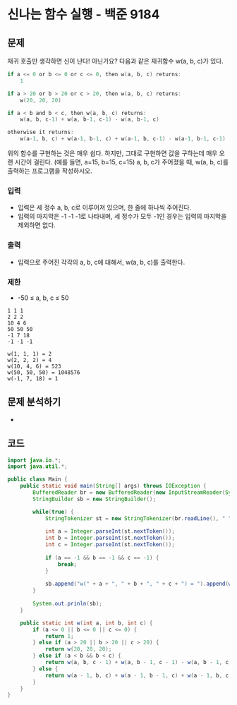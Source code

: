 # 신나는 함수 실행 - 백준 9184
## 문제
재귀 호출만 생각하면 신이 난다! 아닌가요?
다음과 같은 재귀함수 w(a, b, c)가 있다.
```c
if a <= 0 or b <= 0 or c <= 0, then w(a, b, c) returns:
    1

if a > 20 or b > 20 or c > 20, then w(a, b, c) returns:
    w(20, 20, 20)

if a < b and b < c, then w(a, b, c) returns:
    w(a, b, c-1) + w(a, b-1, c-1) - w(a, b-1, c)

otherwise it returns:
    w(a-1, b, c) + w(a-1, b-1, c) + w(a-1, b, c-1) - w(a-1, b-1, c-1)
```

위의 함수를 구현하는 것은 매우 쉽다. 하지만, 그대로 구현하면 값을 구하는데 매우 오랜 시간이 걸린다. (예를 들면, a=15, b=15, c=15)
a, b, c가 주어졌을 때, w(a, b, c)를 출력하는 프로그램을 작성하시오.

### 입력
- 입력은 세 정수 a, b, c로 이루어져 있으며, 한 줄에 하나씩 주어진다.
- 입력의 마지막은 -1 -1 -1로 나타내며, 세 정수가 모두 -1인 경우는 입력의 마지막을 제외하면 없다.
### 출력
- 입력으로 주어진 각각의 a, b, c에 대해서, w(a, b, c)를 출력한다.
### 제한
- -50 ≤ a, b, c ≤ 50

```
1 1 1
2 2 2
10 4 6
50 50 50
-1 7 18
-1 -1 -1

w(1, 1, 1) = 2
w(2, 2, 2) = 4
w(10, 4, 6) = 523
w(50, 50, 50) = 1048576
w(-1, 7, 18) = 1
```

## 문제 분석하기
- 

## 코드
```java
import java.io.*;
import java.util.*;

public class Main {
	public static void main(String[] args) throws IOException {
		BufferedReader br = new BufferedReader(new InputStreamReader(System.in));
		StringBuilder sb = new StringBuilder();

		while(true) {
			StringTokenizer st = new StringTokenizer(br.readLine(), " ");
			
			int a = Integer.parseInt(st.nextToken());
			int b = Integer.parseInt(st.nextToken());
			int c = Integer.parseInt(st.nextToken());
	
			if (a == -1 && b == -1 && c == -1) {
				break;
			}
	
			sb.append("w(" + a + ", " + b + ", " + c + ") = ").append(w(a, b, c)).append('\n');
		}
			
		System.out.prinln(sb);
	}

	public static int w(int a, int b, int c) {
		if (a <= 0 || b <= 0 || c <= 0) {
			return 1;
		} else if (a > 20 || b > 20 || c > 20) {
			return w(20, 20, 20);
		} else if (a < b && b < c) {
			return w(a, b, c - 1) + w(a, b - 1, c - 1) - w(a, b - 1, c);
		} else {
			return w(a - 1, b, c) + w(a - 1, b - 1, c) + w(a - 1, b, c - 1) - w(a - 1, b - 1, c - 1);
		}
	}
}
```